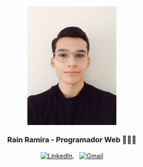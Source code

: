  
<p align="center" width="300">
  <img align="center" width="200" src="https://github.com/RainRamira/RainRamira/blob/main/1694093388589.jpg?raw=true" />
  <h3 align="center">Rain Ramira - Programador Web 👨🏻‍💻</h3>
</p>

<p align="center">
  <a href="https://www.linkedin.com/in/rramira/" target="_blank">
    <img align="center" src="https://content.linkedin.com/content/dam/me/business/en-us/amp/brand-site/v2/bg/LI-Bug.svg.original.svg" alt="LinkedIn" height="28px" width="56px" />
  </a>
  <span style="display: inline-block; width: 8px;"></span>
  <a href="https://drive.google.com/file/d/1RdemcBLYviSFCyAQa0yn6ehY-pis9ASE/view?usp=sharing" target="_blank">
    <img align="center" src="https://cdn-icons-png.freepik.com/512/6614/6614677.png" alt="Gmail" height="23px" width="33px" />
  </a>
</p>
